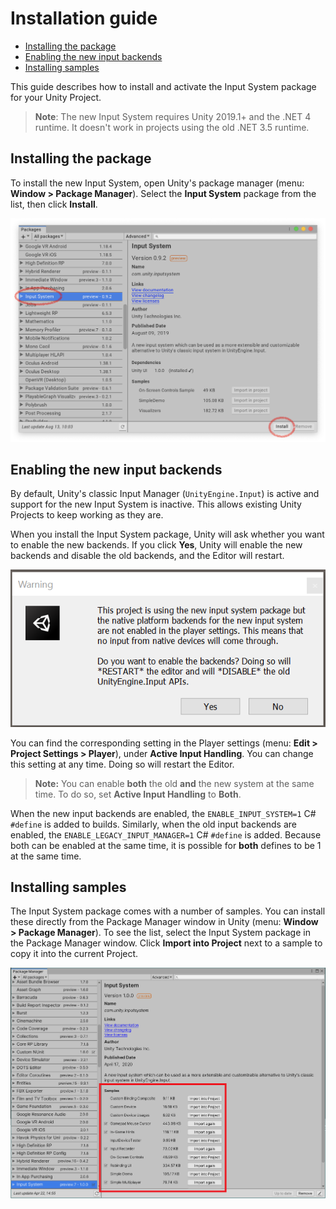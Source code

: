 # Installation guide

* [Installing the package](#installing-the-package)
* [Enabling the new input backends](#enabling-the-new-input-backends)
* [Installing samples](#installing-samples)

This guide describes how to install and activate the Input System package for your Unity Project.

>__Note__: The new Input System requires Unity 2019.1+ and the .NET 4 runtime. It doesn't work in projects using the old .NET 3.5 runtime.

## Installing the package

To install the new Input System, open Unity's package manager (menu: __Window > Package Manager__). Select the __Input System__ package from the list, then click __Install__.

![Install Input System Package](Images/InputSystemPackage.png)

## Enabling the new input backends

By default, Unity's classic Input Manager (`UnityEngine.Input`) is active and support for the new Input System is inactive. This allows existing Unity Projects to keep working as they are.

When you install the Input System package, Unity will ask whether you want to enable the new backends. If you click **Yes**, Unity will enable the new backends and disable the old backends, and the Editor will restart.

![Editor Restart Warning](Images/EditorRestartWarning.png)

You can find the corresponding setting in the Player settings (menu: __Edit > Project Settings > Player__), under **Active Input Handling**. You can change this setting at any time. Doing so will restart the Editor.

>**Note:** You can enable __both__ the old __and__ the new system at the same time. To do so, set **Active Input Handling** to **Both**.

When the new input backends are enabled, the `ENABLE_INPUT_SYSTEM=1` C# `#define` is added to builds. Similarly, when the old input backends are enabled, the `ENABLE_LEGACY_INPUT_MANAGER=1` C# `#define` is added. Because both can be enabled at the same time, it is possible for __both__ defines to be 1 at the same time.

## Installing samples

The Input System package comes with a number of samples. You can install these directly from the Package Manager window in Unity (menu: __Window > Package Manager__). To see the list, select the Input System package in the Package Manager window. Click **Import into Project** next to a sample to copy it into the current Project.

![Install Samples](Images/InstallSamples.png)
